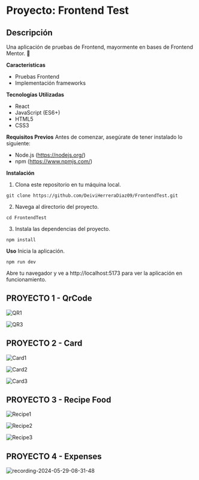 # Proyecto: Frontend Test
## **Descripción**
Una aplicación de pruebas de Frontend, mayormente en bases de Frontend Mentor. 🎨

**Características**
- Pruebas Frontend
- Implementación frameworks
  
**Tecnologías Utilizadas**
- React
- JavaScript (ES6+)
- HTML5
- CSS3

**Requisitos Previos**
Antes de comenzar, asegúrate de tener instalado lo siguiente:

- Node.js (https://nodejs.org/)
- npm (https://www.npmjs.com/)

**Instalación**
1. Clona este repositorio en tu máquina local.
```
git clone https://github.com/DeiviHerreraDiaz09/FrontendTest.git
```
2. Navega al directorio del proyecto.
```
cd FrontendTest
```
3. Instala las dependencias del proyecto.
```
npm install
```
**Uso**
Inicia la aplicación.
```
npm run dev
```
Abre tu navegador y ve a http://localhost:5173 para ver la aplicación en funcionamiento.

## PROYECTO 1 - **QrCode**

![QR1](https://github.com/DeiviHerreraDiaz09/FrontendTest/assets/154428353/f3342024-d943-448e-8db8-9fe1759088bf)

![QR3](https://github.com/DeiviHerreraDiaz09/FrontendTest/assets/154428353/ff8af4c2-1987-45ac-9a72-ae423231e2fd)

## PROYECTO 2 - **Card**

![Card1](https://github.com/DeiviHerreraDiaz09/FrontendTest/assets/154428353/402cc28b-73fb-4378-8a7b-eab361a15368)

![Card2](https://github.com/DeiviHerreraDiaz09/FrontendTest/assets/154428353/b54035cd-671a-4792-9b2d-06061ebd2c3b)

![Card3](https://github.com/DeiviHerreraDiaz09/FrontendTest/assets/154428353/dfab90a0-0581-4446-a4ee-d29b436e5b28)

## PROYECTO 3 - **Recipe Food**

![Recipe1](https://github.com/DeiviHerreraDiaz09/FrontendTest/assets/154428353/98ecc4f8-f088-48fe-bf3f-4a19d109e1f7)

![Recipe2](https://github.com/DeiviHerreraDiaz09/FrontendTest/assets/154428353/4454a7c5-9138-4484-969d-af950173c2e3)

![Recipe3](https://github.com/DeiviHerreraDiaz09/FrontendTest/assets/154428353/96240d61-fab4-4c5b-95e9-89b0ccce0455)

## PROYECTO 4 - **Expenses**

![recording-2024-05-29-08-31-48](https://github.com/DeiviHerreraDiaz09/FrontendTest/assets/154428353/fcdf84ce-2013-4081-aefd-f0e87731fcfc)

